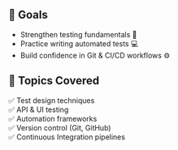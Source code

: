 ## 🎯 Goals
- Strengthen testing fundamentals 🧩  
- Practice writing automated tests 💻  
- Build confidence in Git & CI/CD workflows ⚙️  

## 🧠 Topics Covered
✅ Test design techniques  
✅ API & UI testing  
✅ Automation frameworks  
✅ Version control (Git, GitHub)  
✅ Continuous Integration pipelines  
